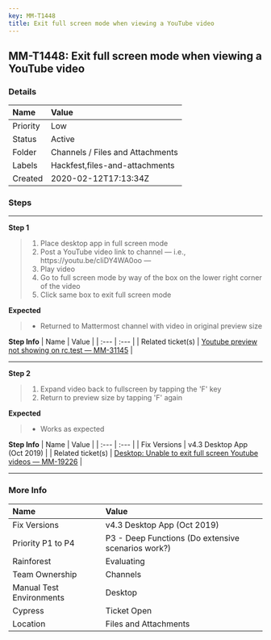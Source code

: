 ```yaml
---
key: MM-T1448
title: Exit full screen mode when viewing a YouTube video
---
```


## MM-T1448: Exit full screen mode when viewing a YouTube video

### Details

| Name     | Value                            |
| :------- | :------------------------------- |
| Priority | Low                              |
| Status   | Active                           |
| Folder   | Channels / Files and Attachments |
| Labels   | Hackfest,files-and-attachments   |
| Created  | 2020-02-12T17:13:34Z             |

### Steps

<hr/>

**Step 1**

> <article><ol><li>Place desktop app in full screen mode</li><li>Post a YouTube video link to channel — i.e., https://youtu.be/cIiDY4WA0oo —</li><li>Play video</li><li>Go to full screen mode by way of the box on the lower right corner of the video</li><li>Click same box to exit full screen mode</li></ol></article>

**Expected**

> <article><ul><li>Returned to Mattermost channel with video in original preview size</li></ul></article>

**Step Info**
| Name | Value |
| :--- | :--- |
| Related ticket(s) | <a href="https://mattermost.atlassian.net/browse/MM-31145">Youtube preview not showing on rc.test — MM-31145</a> |

<hr/>

**Step 2**

> <article><ol><li>Expand video back to fullscreen by tapping the 'F' key</li><li>Return to preview size by tapping 'F' again</li></ol></article>

**Expected**

> <article><ul><li>Works as expected</li></ul></article>

**Step Info**
| Name | Value |
| :--- | :--- |
| Fix Versions | v4.3 Desktop App (Oct 2019) |
| Related ticket(s) | <a href="https://mattermost.atlassian.net/browse/MM-19226" rel="noopener noreferrer" target="_blank">Desktop: Unable to exit full screen Youtube videos — MM-19226</a> |

<hr/>

### More Info

| Name                     | Value                                              |
| :----------------------- | :------------------------------------------------- |
| Fix Versions             | v4.3 Desktop App (Oct 2019)                        |
| Priority P1 to P4        | P3 - Deep Functions (Do extensive scenarios work?) |
| Rainforest               | Evaluating                                         |
| Team Ownership           | Channels                                           |
| Manual Test Environments | Desktop                                            |
| Cypress                  | Ticket Open                                        |
| Location                 | Files and Attachments                              |
